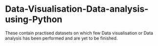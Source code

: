 # Data-Visualisation-Data-analysis-using-Python
These contain practised datasets on which few Data visualisation or Data analysis has been performed and are yet to be finished.
